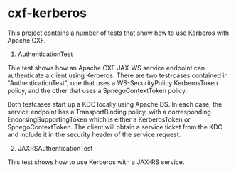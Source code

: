 cxf-kerberos
===========

This project contains a number of tests that show how to use Kerberos with
Apache CXF.

1) AuthenticationTest

Thie test shows how an Apache CXF JAX-WS service endpoint can authenticate a
client using Kerberos. There are two test-cases contained in
"AuthenticationTest", one that uses a WS-SecurityPolicy KerberosToken policy,
and the other that uses a SpnegoContextToken policy.

Both testcases start up a KDC locally using Apache DS. In each case, the
service endpoint has a TransportBinding policy, with a corresponding
EndorsingSupportingToken which is either a KerberosToken or SpnegoContextToken.
The client will obtain a service ticket from the KDC and include it in the
security header of the service request.

2) JAXRSAuthenticationTest

This test shows how to use Kerberos with a JAX-RS service. 

